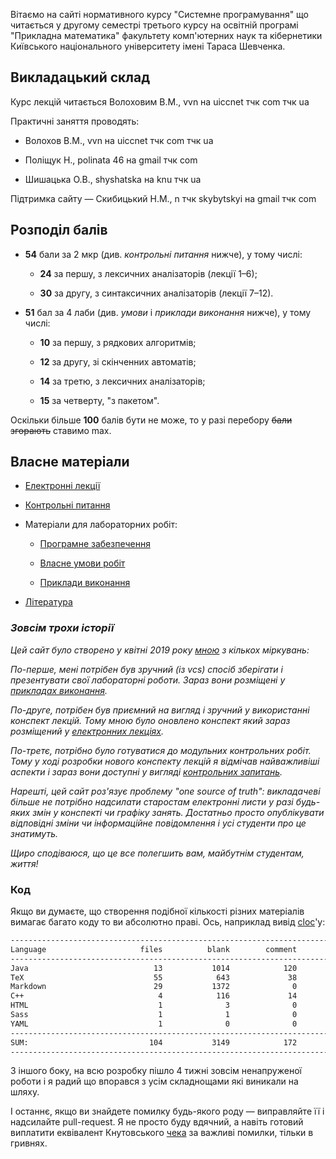 <!--RELEASE-->

Вітаємо на сайті нормативного курсу "Системне програмування" що читається у другому семестрі третього курсу на освітній програмі "Прикладна математика" факультету комп'ютерних наук та кібернетики Київського національного університету імені Тараса Шевченка.

## Викладацький склад

Курс лекцій читається Волоховим В.М., vvn на uiccnet тчк com тчк ua

Практичні заняття проводять:

- Волохов В.М., vvn на uiccnet тчк com тчк ua

- Поліщук Н., polinata 46 на gmail тчк com

- Шишацька О.В., shyshatska на knu тчк ua

Підтримка сайту &mdash; Скибицький Н.М., n тчк skybytskyi на gmail тчк com

## Розподіл балів

- **54** бали за 2 мкр (див. _контрольні питання_ нижче), у тому числі:
	
	- **24** за першу, з лексичних аналізаторів (лекції 1&ndash;6);
	
	- **30** за другу, з синтаксичних аналізаторів (лекції 7&ndash;12).

- **51** бал за 4 лаби (див. _умови_ і _приклади виконання_ нижче), у тому числі:

	- **10** за першу, з рядкових алгоритмів;

	- **12** за другу, зі скінченних автоматів;

	- **14** за третю, з лексичних аналізаторів;

	- **15** за четверту, "з пакетом".

Оскільки більше **100** балів бути не може, то у разі перебору ~~бали згорають~~ ставимо max.

## Власне матеріали

- [Електронні лекції](lectures/README.md)

- [Контрольні питання](exams/README.md)

- Матеріали для лабораторних робіт:

  - [Програмне забезпечення](labs/starting-out.md)

  - [Власне умови робіт](labs/tasks/README.md)

  - [Приклади виконання](labs/examples/README.md)

- [Література](books/README.md)

### _Зовсім трохи історії_

_Цей сайт було створено у квітні 2019 року [мною](https://github.com/Sky-Nik) з кількох міркувань:_

_По-перше, мені потрібен був зручний (із vcs) спосіб зберігати і презентувати свої лабораторні роботи. Зараз вони розміщені у [прикладах виконання](labs/examples/README.md)._

_По-друге, потрібен був приємний на вигляд і зручний у використанні конспект лекцій. Тому мною було оновлено конспект який зараз розміщений у [електронних лекціях](lectures/README.md)._

_По-третє, потрібно було готуватися до модульних контрольних робіт. Тому у ході розробки нового конспекту лекцій я відмічав найважливіші аспекти і зараз вони доступні у вигляді [контрольних запитань](exams/README.md)._

_Нарешті, цей сайт роз'язує проблему "one source of truth": викладачеві більше не потрібно надсилати старостам електронні листи у разі будь-яких змін у конспекті чи графіку занять. Достатньо просто опублікувати відповідні зміни чи інформаційне повідомлення і усі студенти про це знатимуть._

_Щиро сподіваюся, що це все полегшить вам, майбутнім студентам, життя!_

### Код

Якщо ви думаєте, що створення подібної кількості різних матеріалів вимагає багато коду то ви абсолютно праві. Ось, наприклад вивід [cloc](https://github.com/AlDanial/cloc)'у:

```bash
-------------------------------------------------------------------------------
Language                     files          blank        comment           code
-------------------------------------------------------------------------------
Java                            13           1014            120           5067
TeX                             55            643             38           2578
Markdown                        29           1372              0           2113
C++                              4            116             14            481
HTML                             1              3              0             23
Sass                             1              1              0              6
YAML                             1              0              0              3
-------------------------------------------------------------------------------
SUM:                           104           3149            172          10271
-------------------------------------------------------------------------------
```

З іншого боку, на всю розробку пішло 4 тижні зовсім ненапруженої роботи і я радий що впорався з усім складнощами які виникали на шляху.

І останнє, якщо ви знайдете помилку будь-якого роду &mdash; виправляйте її і надсилайте pull-request. Я не просто буду вдячний, а навіть готовий виплатити еквівалент Кнутовського [чека](https://en.wikipedia.org/wiki/Knuth_reward_check) за важливі помилки, тільки в гривнях.
